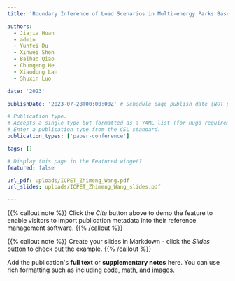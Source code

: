 ```yaml
---
title: 'Boundary Inference of Load Scenarios in Multi-energy Parks Based on Statistical Learning'

authors:
  - Jiajia Huan
  - admin
  - Yunfei Du
  - Xinwei Shen
  - Baihao Qiao
  - Chungeng He
  - Xiaodong Lan
  - Shuxin Luo

date: '2023'

publishDate: '2023-07-28T00:00:00Z' # Schedule page publish date (NOT publication's date).

# Publication type.
# Accepts a single type but formatted as a YAML list (for Hugo requirements).
# Enter a publication type from the CSL standard.
publication_types: ['paper-conference']

tags: []

# Display this page in the Featured widget?
featured: false

url_pdf: uploads/ICPET_Zhimeng_Wang.pdf
url_slides: uploads/ICPET_Zhimeng_Wang_slides.pdf

---
```


{{% callout note %}}
Click the _Cite_ button above to demo the feature to enable visitors to import publication metadata into their reference management software.
{{% /callout %}}

{{% callout note %}}
Create your slides in Markdown - click the _Slides_ button to check out the example.
{{% /callout %}}

Add the publication's **full text** or **supplementary notes** here. You can use rich formatting such as including [code, math, and images](https://docs.hugoblox.com/content/writing-markdown-latex/).
